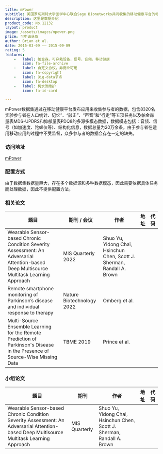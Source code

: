 ```yaml
---
title: mPower
subtitle: 美国罗切斯特大学医学中心联合Sage Bionetworks共同收集的移动健康平台的帕金森实多源多模态异质性数据
description: 这里是数据介绍
product_code: No.12132
layout: product
image: /assets/images/mpower.png
price: 可申请获取
author: Brian et al.
date: 2015-03-09 —— 2015-09-09
rating: 5
features:
    -   label: 帕金森，可穿戴设备，信号，音频，移动健康
        icon: fa-file-archive
    -   label: 自定义协议，非商业可用
        icon: fa-copyright
    -   label: Big-data节点
        icon: fa-desktop
    -   label: 柯水洲维护
        icon: fa-id-card

---
```

mPower数据集通过在移动健康平台发布应用来收集参与者的数据，包含8320名实验参与者在人口统计、记忆”、“敲击”、“声音”和“行走”等五项任务以及帕金森量表MDS-UPDRS和抑郁量表PDQ8的多源多模态数据，数据模态包括：音频、信号（如加速度、陀螺仪等）、结构化信息，数据总量为20万余条。由于参与者在适用移动应用的过程中不受监督，众多参与者的数据会存在一定的缺失。

### 访问地址

[mPower](https://www.synapse.org/#!Synapse:syn4993293/wiki/247860)

### 配置方式

由于数据集数据量巨大，存在多个数据源和多种数据模态，因此需要依据具体任务而处理数据，因此不提供配置方法。

### 相关论文

| 题目   | 期刊 / 会议     | 作者  | 地址 | 代码                                                     |
|------|--------|-----|----|--------------------------------------------------------|
|Wearable Sensor-based Chronic Condition Severity Assessment: An Adversarial Attention-based Deep Multisource Multitask Learning Approach | MIS Quarterly 2022 | Shuo Yu, Yidong Chai, Hsinchun Chen, Scott J. Sherman, Randall A. Brown |  [<i class="fa-solid fa-file"/>](https://aisel.aisnet.org/misq/vol46/iss3/7/)  |  |
| Remote smartphone monitoring of Parkinson’s disease and individual response to therapy | Nature Biotechnology 2022 | Omberg et al. |  [<i class="fa-solid fa-file"/>](https://www.nature.com/articles/s41587-021-00974-9)  |  |
| Multi-Source Ensemble Learning for the Remote Prediction of Parkinson's Disease in the Presence of Source-Wise Missing Data | TBME 2019 | Prince et al. |  [<i class="fa-solid fa-file"/>](https://ieeexplore.ieee.org/document/8521705)  |  |

### 小组论文

| 题目   | 期刊     | 作者  | 地址 | 代码                                                     |
|------|--------|-----|----|--------------------------------------------------------|
| Wearable Sensor-based Chronic Condition Severity Assessment: An Adversarial Attention-based Deep Multisource Multitask Learning Approach | MIS Quarterly | Shuo Yu, Yidong Chai, Hsinchun Chen, Scott J. Sherman, Randall A. Brown |  [<i class="fa-solid fa-file"/>](https://aisel.aisnet.org/misq/vol46/iss3/7/)  |  |

